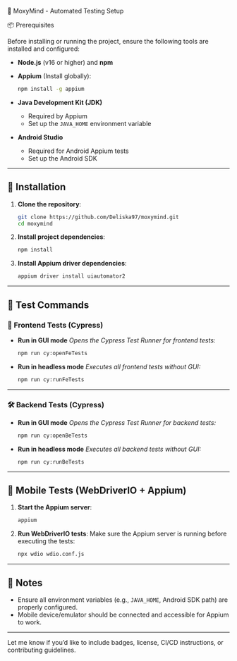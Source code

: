 📱 MoxyMind - Automated Testing Setup

📦 Prerequisites

Before installing or running the project, ensure the following tools are installed and configured:

* **Node.js** (v16 or higher) and **npm**
* **Appium** (Install globally):

  ```bash
  npm install -g appium
  ```
* **Java Development Kit (JDK)**

    * Required by Appium
    * Set up the `JAVA_HOME` environment variable
* **Android Studio**

    * Required for Android Appium tests
    * Set up the Android SDK

---

## 🔧 Installation

1. **Clone the repository**:

   ```bash
   git clone https://github.com/Deliska97/moxymind.git
   cd moxymind
   ```

2. **Install project dependencies**:

   ```bash
   npm install
   ```

3. **Install Appium driver dependencies**:

   ```bash
   appium driver install uiautomator2
   ```

---

## 🧪 Test Commands

### 🚀 Frontend Tests (Cypress)

* **Run in GUI mode**
  *Opens the Cypress Test Runner for frontend tests:*

  ```bash
  npm run cy:openFeTests
  ```

* **Run in headless mode**
  *Executes all frontend tests without GUI:*

  ```bash
  npm run cy:runFeTests
  ```

---

### 🛠 Backend Tests (Cypress)

* **Run in GUI mode**
  *Opens the Cypress Test Runner for backend tests:*

  ```bash
  npm run cy:openBeTests
  ```

* **Run in headless mode**
  *Executes all backend tests without GUI:*

  ```bash
  npm run cy:runBeTests
  ```

---

## 📱 Mobile Tests (WebDriverIO + Appium)

1. **Start the Appium server**:

   ```bash
   appium
   ```

2. **Run WebDriverIO tests**:
   Make sure the Appium server is running before executing the tests:

   ```bash
   npx wdio wdio.conf.js
   ```

---

## 📝 Notes

* Ensure all environment variables (e.g., `JAVA_HOME`, Android SDK path) are properly configured.
* Mobile device/emulator should be connected and accessible for Appium to work.

---

Let me know if you’d like to include badges, license, CI/CD instructions, or contributing guidelines.
